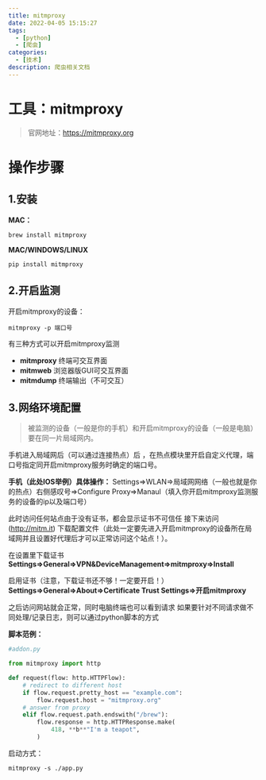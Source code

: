 ```yaml
---
title: mitmproxy
date: 2022-04-05 15:15:27
tags:
  - [python]
  - [爬虫]
categories:
  - [技术]
description: 爬虫相关文档
---
```




# 工具：mitmproxy

> 官网地址：https://mitmproxy.org

# 操作步骤
## 1.安装
**MAC：**
```shell
brew install mitmproxy
```
**MAC/WINDOWS/LINUX**
```shell
pip install mitmproxy
```
## 2.开启监测
开启mitmproxy的设备：
```shell
mitmproxy -p 端口号
```
有三种方式可以开启mitmproxy监测
-   **mitmproxy** 终端可交互界面
-   **mitmweb** 浏览器版GUI可交互界面
-   **mitmdump** 终端输出（不可交互）
## 3.网络环境配置
> 被监测的设备（一般是你的手机）和开启mitmproxy的设备（一般是电脑）要在同一片局域网内。

手机进入局域网后（可以通过连接热点）后 ，在热点模块里开启自定义代理，端口号指定同开启mitmproxy服务时确定的端口号。

**手机（此处IOS举例）具体操作：**
Settings=>WLAN=>局域网网络（一般也就是你的热点）右侧感叹号=>Configure Proxy=>Manaul（填入你开启mitmproxy监测服务的设备的ip以及端口号）

此时访问任何站点由于没有证书，都会显示证书不可信任
接下来访问(http://mitm.it) 下载配置文件（此处一定要先进入开启mitmproxy的设备所在局域网并且设置好代理后才可以正常访问这个站点！）。

在设置里下载证书
**Settings=>General=>VPN&DeviceManagement=>mitmproxy=>Install**

启用证书（注意，下载证书还不够！一定要开启！）
**Settings=>General=>About=>Certificate Trust Settings=>开启mitmproxy**

之后访问网站就会正常，同时电脑终端也可以看到请求
如果要针对不同请求做不同处理/记录日志，则可以通过python脚本的方式

**脚本范例：**
```python
#addon.py

from mitmproxy import http

def request(flow: http.HTTPFlow):
    # redirect to different host
    if flow.request.pretty_host == "example.com":
        flow.request.host = "mitmproxy.org"
    # answer from proxy
    elif flow.request.path.endswith("/brew"):
    	flow.response = http.HTTPResponse.make(
            418, **b**"I'm a teapot",
        )
```

启动方式：
```shell
mitmproxy -s ./app.py
```